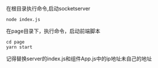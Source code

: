 在根目录执行命令,启动socketserver
```
node index.js
```
在page目录下，执行命令，启动前端脚本

```
cd page
yarn start
```

记得替换server的index.js和组件App.js中的ip地址未自己的地址